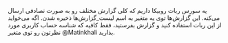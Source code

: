یه سورس ربات روبیکا داریم که کلی گزارش مختلف رو به صورت تصادفی ارسال می‌کنه. این گزارش‌ها توی یه متغیر به اسم لیست_گزارش‌ها ذخیره شدن. اگه می‌خواید از این ربات استفاده کنید و گزارش بفرستید، فقط کافیه که شناسه حساب کاربری مورد نظرتون رو توی متغیر @Matinkhali بذارید.
